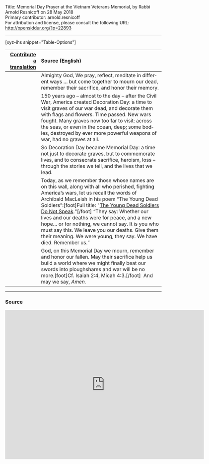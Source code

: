 <html>
<head></head>
<body>
Title: Memorial Day Prayer at the Vietnam Veterans Memorial, by Rabbi Arnold Resnicoff on 28 May 2018<br />
Primary contributor: arnold.resnicoff<br />
For attribution and license, please consult the following URL: <a href="http://opensiddur.org/?p=22893">http://opensiddur.org/?p=22893</a>
<p />
<hr />

[xyz-ihs snippet="Table-Options"]<table style="margin-left: auto; margin-right: auto;" class="draggable">
<thead><tr><th id="x" style="text-align: right;"><a href="/translate/" target="_blank" rel="noopener">Contribute a translation</a></th><th style="text-align: left;">Source (English)</th></tr></thead>
<tbody>
<tr><td style="vertical-align:top;">
<div class="liturgy" lang="he">

</span></div></td>
 
<td style="vertical-align:top;">
<div class="english" lang="en">
Almighty God, 
We pray, reflect, meditate in different ways …
but come together to mourn our dead, 
remember their sacrifice, 
and honor their memory. 
</div></td></tr>


<tr><td style="vertical-align:top;">
<div class="liturgy" lang="he">

</span></div></td>
 
<td style="vertical-align:top;">
<div class="english" lang="en">
150 years ago – almost to the day – after the Civil War, 
America created Decoration Day: 
a time to visit graves of our war dead, 
and decorate them with flags and flowers. 
Time passed. 
New wars fought. 
Many graves now too far to visit: 
across the seas, 
or even in the ocean, deep; 
some bodies, 
destroyed by ever more powerful weapons of war, 
had no graves at all. 
</div></td></tr>


<tr><td style="vertical-align:top;">
<div class="liturgy" lang="he">

</span></div></td>
 
<td style="vertical-align:top;">
<div class="english" lang="en">
So Decoration Day became Memorial Day: 
a time not just to decorate graves, 
but to commemorate lives, 
and to consecrate sacrifice, heroism, loss –  
through the stories we tell, 
and the lives that we lead. 
</div></td></tr>


<tr><td style="vertical-align:top;">
<div class="liturgy" lang="he">

</span></div></td>
 
<td style="vertical-align:top;">
<div class="english" lang="en">
Today, as we remember those whose names are on this wall, 
along with all who perished, fighting America’s wars, 
let us recall the words of Archibald MacLeish 
in his poem “The Young Dead Soldiers”:[foot]Full title: "<a href="https://www.loc.gov/teachers/lyrical/poems/docs/young_trans.pdf">The Young Dead Soldiers Do Not Speak</a>."[/foot] 
“They say: 
Whether our lives and our deaths 
were for peace, and a new hope…
or for nothing, we cannot say. 
It is you who must say this. 
We leave you our deaths. 
Give them their meaning. 
We were young, they say. 
We have died. Remember us.” 
</div></td></tr>


<tr><td style="vertical-align:top;">
<div class="liturgy" lang="he">

</span></div></td>
 
<td style="vertical-align:top;">
<div class="english" lang="en">
God, 
on this Memorial Day we mourn, 
remember and honor our fallen. 
May their sacrifice help us build a world 
where we might finally beat our swords into ploughshares 
and war will be no more.[foot]Cf. Isaiah 2:4, Micah 4:3.[/foot]&nbsp;
And may we say, <em>Amen.</em>
</div></td></tr>
</tbody></table>

<hr />

<h3>Source</h3>
<!--
[archiveorg MemorialDayPrayerAtTheVietnamWarVeteransMemorialRabbiArnoldResnicoff2018 width=640 height=480 frameborder=0 webkitallowfullscreen=true mozallowfullscreen=true]
-->
<iframe src="https://archive.org/embed/MemorialDayPrayerAtTheVietnamWarVeteransMemorialRabbiArnoldResnicoff2018" width="640" height="480" frameborder="0" webkitallowfullscreen="true" mozallowfullscreen="true" allowfullscreen></iframe>



</body>
</html>